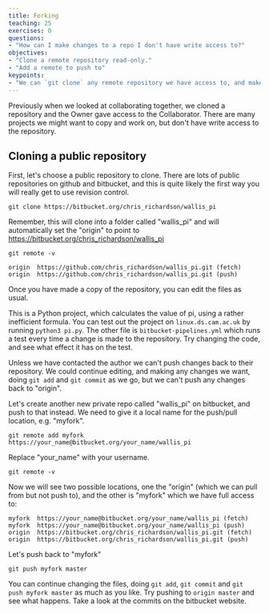 ```yaml
---
title: Forking
teaching: 25
exercises: 0
questions:
- "How can I make changes to a repo I don't have write access to?"
objectives:
- "Clone a remote repository read-only."
- "Add a remote to push to"
keypoints:
- "We can `git clone` any remote repository we have access to, and make our own online copy."
---
```


Previously when we looked at collaborating together, we cloned a repository and
the Owner gave access to the Collaborator. There are many projects we
might want to copy and work on, but don't have write access to the
repository.

## Cloning a public repository

First, let's choose a public repository to clone. There are lots of
public repositories on github and bitbucket, and this is quite likely
the first way you will really get to use revision control.

~~~
git clone https://bitbucket.org/chris_richardson/wallis_pi
~~~

Remember, this will clone into a folder called "wallis_pi" and will automatically set the "origin" to point to https://bitbucket.org/chris_richardson/wallis_pi

~~~
git remote -v
~~~

~~~
origin	https://github.com/chris_richardson/wallis_pi.git (fetch)
origin	https://github.com/chris_richardson/wallis_pi.git (push)
~~~

Once you have made a copy of the repository, you can edit the files as usual.

This is a Python project, which calculates the value of pi, using a
rather inefficient formula. You can test out the project on
`linux.ds.cam.ac.uk` by running `python3 pi.py`. The other file is
`bitbucket-pipelines.yml` which runs a test every time a change is
made to the repository. Try changing the code, and see what effect
it has on the test.

Unless we have contacted the author we can't push changes back to
their repository. We could continue editing, and making any changes we
want, doing `git add` and `git commit` as we go, but we can't push any
changes back to "origin".

Let's create another new private repo called "wallis_pi" on bitbucket, and
push to that instead. We need to give it a local name for the
push/pull location, e.g. "myfork".

~~~
git remote add myfork https://your_name@bitbucket.org/your_name/wallis_pi
~~~

Replace "your_name" with your username.

~~~
git remote -v
~~~

Now we will see two possible locations, one the "origin" (which we can
pull from but not push to), and the other is "myfork" which we have
full access to:

~~~
myfork	https://your_name@bitbucket.org/your_name/wallis_pi (fetch)
myfork	https://your_name@bitbucket.org/your_name/wallis_pi (push)
origin	https://bitbucket.org/chris_richardson/wallis_pi.git (fetch)
origin	https://bitbucket.org/chris_richardson/wallis_pi.git (push)
~~~

Let's push back to "myfork"

~~~
git push myfork master
~~~

You can continue changing the files, doing `git add`, `git commit` and
`git push myfork master` as much as you like. Try pushing to `origin
master` and see what happens. Take a look at the commits on the
bitbucket website.

